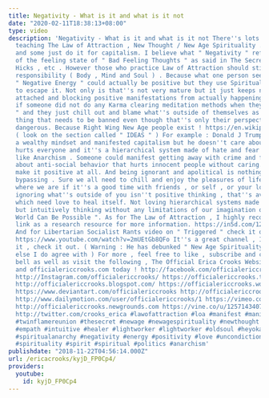 ```yaml
---
title: Negativity - What is it and what is it not
date: "2020-02-11T18:38:13+08:00"
type: video
description: 'Negativity - What is it and what is it not There''s lots of teachers
  teaching The Law of Attraction , New Thought / New Age Spirituality . Some are good
  and some just do it for capitalism. I believe what " Negativity " refers to is more
  of the feeling state of " Bad Feeling Thoughts " as said in The Secret , Abraham
  Hicks , etc . However those who practice Law of Attraction should still take personal
  responsibility ( Body , Mind and Soul ) . Because what one person sees as being
  " Negative Energy " could actually be positive but they use Spiritual Bypassing
  to escape it. Not only is that''s not very mature but it just keeps negative karma
  attached and blocking positive manifestations from actually happening. That''s like
  if someone did not do any Karma clearing meditation methods when they are " TRIGGERED
  " and they just chill out and blame what''s outside of themselves as this negative
  thing that needs to be banned even though that''s only their perspective. That''s
  dangerous. Because Right Wing New Age people exist ! https://en.wikipedia.org/wiki/New_Age
  ( look on the section called " IDEAS " ) For example : Donald J Trump . He may have
  a wealthy mindset and manifested capitalism but he doesn''t care about how capitalism
  hurts everyone and it''s a hierarchical system made of hate and fear not prosperity
  like Anarchism . Someone could manifest getting away with crime and feel positive
  about anti-social behavior that hurts innocent people without caring. That doesn''t
  make it positive at all. And being ignorant and apolitical is nothing more but spiritual
  bypassing . Sure we all need to chill and enjoy the pleasures of life no matter
  where we are if it''s a good time with friends , or self , or your loved ones. But
  ignoring what''s outside of you isn''t positive thinking , that''s avoiding problems
  which need love to heal itself. Not loving hierarchical systems made by sociopaths
  but intuitively thinking without any limitations of our imagination on how " A New
  World Can Be Possible ". As for The Law of Attraction , I highly recommend this
  link as a research resource for more information. https://in5d.com/12-signs-that-youre-mastering-the-law-of-attraction/
  And for Libertarian Socialist Rants video on " Triggered " check it out right here.
  https://www.youtube.com/watch?v=2mUEtGb8QFo It''s a great channel , I highly recommend
  it , check it out. ( Warning : He has debunked " New Age Spirituality " but everything
  else I do agree with ) For more , feel free to like , subscribe and click on the
  bell as well as visit the following , The Official Erica Crooks Websites : ericacrooks.com
  and officialericcrooks.com today ! http://facebook.com/officialericcrooks http://youtube.com/user/officialericcrooks
  http://Instagram.com/officialericcrooks/ https://officialericcrooks.tumblr.com/
  http://officialericcrooks.blogspot.com/ https://officialericcrooks.wordpress.com
  https://www.deviantart.com/officialericcrooks http://officialericcrooks.newgrounds.com/follow
  http://www.dailymotion.com/user/officialericcrooks/1 https://vimeo.com/officialericcrooks
  http://officialericcrooks.newgrounds.com https://vine.co/u/1257143407999610880 https://www.pinterest.com/officialec1/
  http://twitter.com/crooks_erica #lawofattraction #loa #manifest #manifestation #twinflameunion
  #twinflamereunion #thesecret #newage #newagespirituality #newthought #newthoughtspirituality
  #empath #intuitive #healer #lightworker #lightworker #oldsoul #heyoka #spiritualanarchist
  #spiritualanarchy #negativity #energy #positivity #love #uncondictionallove #spiritualbypassing
  #spirituality #spirit #spiritual #politics #anarchism'
publishdate: "2018-11-22T04:56:14.000Z"
url: /ericacrooks/kyjD_FP0Cp4/
providers:
  youtube:
    id: kyjD_FP0Cp4
---
```

